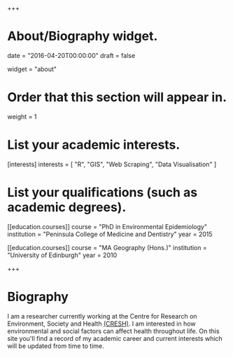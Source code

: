 +++
# About/Biography widget.

date = "2016-04-20T00:00:00"
draft = false

widget = "about"

# Order that this section will appear in.
weight = 1

# List your academic interests.
[interests]
  interests = [
    "R",
    "GIS",
    "Web Scraping",
    "Data Visualisation"
  ]

# List your qualifications (such as academic degrees).
[[education.courses]]
  course = "PhD in Environmental Epidemiology"
  institution = "Peninsula College of Medicine and Dentistry"
  year = 2015

[[education.courses]]
  course = "MA Geography (Hons.)"
  institution = "University of Edinburgh"
  year = 2010 
 
+++

# Biography

I am a researcher currently working at the Centre for Research on Environment, Society and Health <a href="https://cresh.org.uk/">(CRESH)</a>. I am interested in how environmental and social factors can affect health throughout life. On this site you'll find a record of my academic career and current interests which will be updated from time to time.








